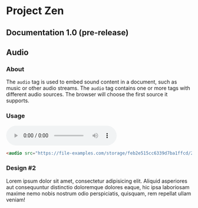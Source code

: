 <!-- 
THIS IS THE HOME FILE OF THE DOCUMENTATION
-->

<h1>Project Zen</h1>

<h2> Documentation 1.0 (pre-release) </h2>

<h2>Audio</h2> 

<h3>About</h3>
<p>The <code>audio</code> tag is used to embed sound content in a document, such as music or other audio streams. The <code>audio</code> tag contains one or more <source> tags with different audio sources. The browser will choose the first source it supports.
</p>

<h3>Usage</h3>

[comment]: <> (will become formatted once used in the real documentation)
<audio src="https://file-examples.com/storage/feb2e515cc6339d7ba1ffcd/2017/11/file_example_MP3_1MG.mp3" controls="show"></audio>

```html
<audio src="https://file-examples.com/storage/feb2e515cc6339d7ba1ffcd/2017/11/file_example_MP3_1MG.mp3" controls="show"></audio>
```

<h3>Design #2</h3>
<p>Lorem ipsum dolor sit amet, consectetur adipisicing elit. Aliquid asperiores aut consequuntur distinctio doloremque dolores eaque, hic ipsa laboriosam maxime nemo nobis nostrum odio perspiciatis, quisquam, rem repellat ullam veniam!</p>
